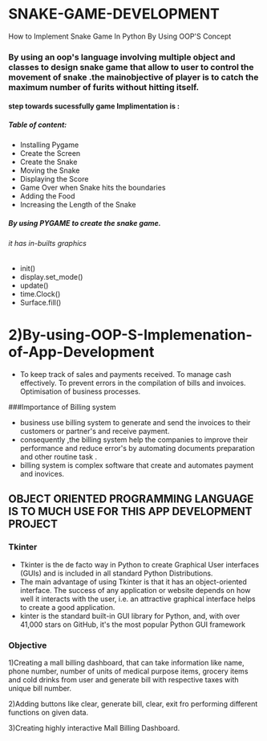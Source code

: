 # SNAKE-GAME-DEVELOPMENT
How to Implement Snake Game In Python By Using OOP'S Concept

### By using an oop's language involving multiple object and classes to design snake game that allow to user to control the movement of snake .the mainobjective of player is to catch the maximum number of furits without hitting itself.

#### step towards sucessfully game Implimentation is :
##### Table of content:
- Installing Pygame
- Create the Screen
- Create the Snake
- Moving the Snake
- Displaying the Score
- Game Over when Snake hits the boundaries
- Adding the Food
- Increasing the Length of the Snake

##### By using PYGAME to create the snake game.
###### it has in-builts graphics
- init()
- display.set_mode()
- update()
- time.Clock()
- Surface.fill()



# 2)By-using-OOP-S-Implemenation-of-App-Development

- To keep track of sales and payments received. To manage cash effectively. To prevent errors in the compilation of bills and invoices. Optimisation of business processes.

###Importance of Billing system
- business use billing system to generate and send the invoices to their customers or partner's and receive payment.
- consequently ,the billing system help the companies to improve their performance and reduce error's by automating documents preparation and other routine task .
- billing system is complex software that create and automates payment and inovices.

## OBJECT ORIENTED PROGRAMMING LANGUAGE IS TO MUCH USE FOR THIS APP DEVELOPMENT PROJECT

### Tkinter
- Tkinter is the de facto way in Python to create Graphical User interfaces (GUIs) and is included in all standard Python Distributions.
- The main advantage of using Tkinter is that it has an object-oriented interface. The success of any application or website depends on how well it interacts with the user, i.e. an attractive graphical interface helps to create a good application.
- kinter is the standard built-in GUI library for Python, and, with over 41,000 stars on GitHub, it's the most popular Python GUI framework
### Objective
1)Creating a mall billing dashboard, that can take information like name, phone number, number of units of medical purpose items, grocery items and cold drinks from user and generate bill with respective taxes with unique bill number.

2)Adding buttons like clear, generate bill, clear, exit fro performing different functions on given data.

3)Creating highly interactive Mall Billing Dashboard.

